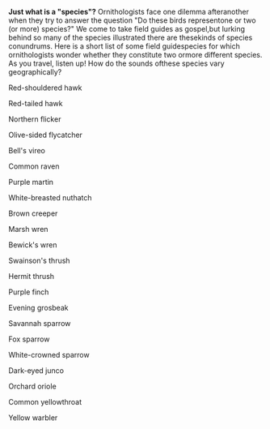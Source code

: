 **Just what is a "species"?** Ornithologists face one dilemma afteranother when they try to answer the question "Do these birds representone or two (or more) species?" We come to take field guides as gospel,but lurking behind so many of the species illustrated there are thesekinds of species conundrums. Here is a short list of some field guidespecies for which ornithologists wonder whether they constitute two ormore different species. As you travel, listen up! How do the sounds ofthese species vary geographically?

Red-shouldered hawk

Red-tailed hawk

Northern flicker

Olive-sided flycatcher

Bell's vireo

Common raven

Purple martin

White-breasted nuthatch

Brown creeper

Marsh wren

Bewick's wren

Swainson's thrush

Hermit thrush

Purple finch

Evening grosbeak

Savannah sparrow

Fox sparrow

White-crowned sparrow

Dark-eyed junco

Orchard oriole

Common yellowthroat

Yellow warbler

